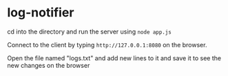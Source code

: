 # log-notifier

cd into the directory and run the server using `node app.js`

Connect to the client by typing `http://127.0.0.1:8080` on the browser.

Open the file named "logs.txt" and add new lines to it and save it to see the new changes on the browser
